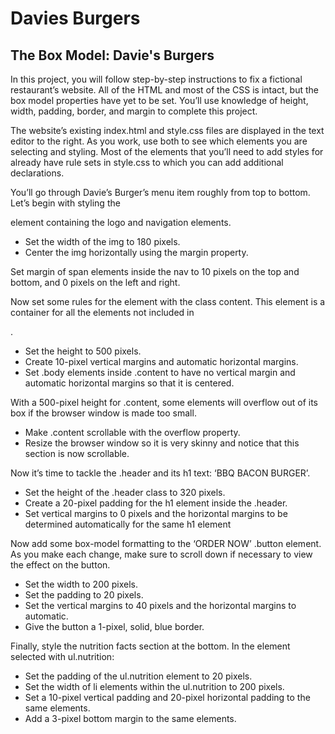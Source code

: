 # Davies Burgers

## The Box Model: Davie's Burgers

In this project, you will follow step-by-step instructions to fix a fictional restaurant’s website. All of the HTML and most of the CSS is intact, but the box model properties have yet to be set. You’ll use knowledge of height, width, padding, border, and margin to complete this project.

The website’s existing index.html and style.css files are displayed in the text editor to the right. As you work, use both to see which elements you are selecting and styling. Most of the elements that you’ll need to add styles for already have rule sets in style.css to which you can add additional declarations.

You’ll go through Davie’s Burger’s menu item roughly from top to bottom. Let’s begin with styling the <nav> element containing the logo and navigation elements.
- Set the width of the img to 180 pixels.
- Center the img horizontally using the margin property.

Set margin of span elements inside the nav to 10 pixels on the top and bottom, and 0 pixels on the left and right.

Now set some rules for the element with the class content. This element is a container for all the elements not included in <nav>.
- Set the height to 500 pixels.
- Create 10-pixel vertical margins and automatic horizontal margins.
- Set .body elements inside .content to have no vertical margin and automatic horizontal margins so that it is centered.

With a 500-pixel height for .content, some elements will overflow out of its box if the browser window is made too small.
- Make .content scrollable with the overflow property.
- Resize the browser window so it is very skinny and notice that this section is now scrollable.

Now it’s time to tackle the .header and its h1 text: ‘BBQ BACON BURGER’.
- Set the height of the .header class to 320 pixels.
- Create a 20-pixel padding for the h1 element inside the .header.
- Set vertical margins to 0 pixels and the horizontal margins to be determined automatically for the same h1 element

Now add some box-model formatting to the ‘ORDER NOW’ .button element. As you make each change, make sure to scroll down if necessary to view the effect on the button.

- Set the width to 200 pixels.
- Set the padding to 20 pixels.
- Set the vertical margins to 40 pixels and the horizontal margins to automatic.
- Give the button a 1-pixel, solid, blue border.

Finally, style the nutrition facts section at the bottom. In the element selected with ul.nutrition:

- Set the padding of the ul.nutrition element to 20 pixels.
- Set the width of li elements within the ul.nutrition to 200 pixels.
- Set a 10-pixel vertical padding and 20-pixel horizontal padding to the same elements.
- Add a 3-pixel bottom margin to the same elements.